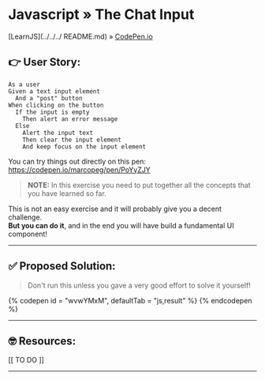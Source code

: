 # Javascript » The Chat Input
[LearnJS](../../../ README.md) » [CodePen.io](../README.md)

## 👉 User Story:

```
As a user
Given a text input element
  And a "post" button
When clicking on the button
  If the input is empty
    Then alert an error message
  Else
    Alert the input text
    Then clear the input element
    And keep focus on the input element
```

You can try things out directly on this pen:  
https://codepen.io/marcopeg/pen/PoYyZJY

> **NOTE:** In this exercise you need to put together all the concepts that you
> have learned so far. 

This is not an easy exercise and it will probably give you a decent challenge.  
**But you can do it**, and in the end you will have build a fundamental UI component!

---

## ✅ Proposed Solution:

> Don't run this unless you gave a very good effort to solve it yourself!

{% codepen id = "wvwYMxM", defaultTab = "js,result" %} {% endcodepen %}

---

## 🤓 Resources:

[[ TO DO ]]

---
